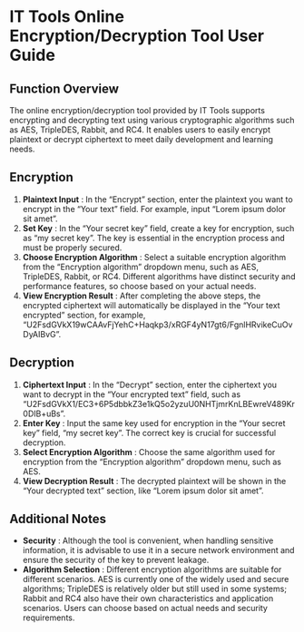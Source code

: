 # IT Tools Online Encryption/Decryption Tool User Guide

## Function Overview

The online encryption/decryption tool provided by IT Tools supports encrypting and decrypting text using various cryptographic algorithms such as AES, TripleDES, Rabbit, and RC4. It enables users to easily encrypt plaintext or decrypt ciphertext to meet daily development and learning needs.

## Encryption

  1. **Plaintext Input** : In the “Encrypt” section, enter the plaintext you want to encrypt in the “Your text” field. For example, input “Lorem ipsum dolor sit amet”.
  2. **Set Key** : In the “Your secret key” field, create a key for encryption, such as “my secret key”. The key is essential in the encryption process and must be properly secured.
  3. **Choose Encryption Algorithm** : Select a suitable encryption algorithm from the “Encryption algorithm” dropdown menu, such as AES, TripleDES, Rabbit, or RC4. Different algorithms have distinct security and performance features, so choose based on your actual needs.
  4. **View Encryption Result** : After completing the above steps, the encrypted ciphertext will automatically be displayed in the “Your text encrypted” section, for example, “U2FsdGVkX19wCAAvFjYehC+Haqkp3/xRGF4yN17gt6/FgnlHRvikeCuOvDyAIBvG”.

## Decryption

  1. **Ciphertext Input** : In the “Decrypt” section, enter the ciphertext you want to decrypt in the “Your encrypted text” field, such as “U2FsdGVkX1/EC3+6P5dbbkZ3e1kQ5o2yzuU0NHTjmrKnLBEwreV489Kr0DIB+uBs”.
  2. **Enter Key** : Input the same key used for encryption in the “Your secret key” field, “my secret key”. The correct key is crucial for successful decryption.
  3. **Select Encryption Algorithm** : Choose the same algorithm used for encryption from the “Encryption algorithm” dropdown menu, such as AES.
  4. **View Decryption Result** : The decrypted plaintext will be shown in the “Your decrypted text” section, like “Lorem ipsum dolor sit amet”.

## Additional Notes

  * **Security** : Although the tool is convenient, when handling sensitive information, it is advisable to use it in a secure network environment and ensure the security of the key to prevent leakage.
  * **Algorithm Selection** : Different encryption algorithms are suitable for different scenarios. AES is currently one of the widely used and secure algorithms; TripleDES is relatively older but still used in some systems; Rabbit and RC4 also have their own characteristics and application scenarios. Users can choose based on actual needs and security requirements.